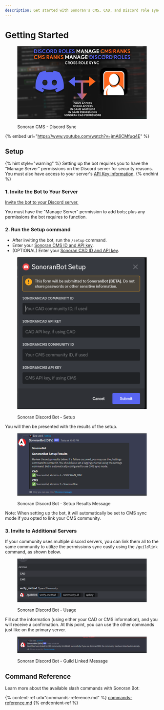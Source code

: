 ```yaml
---
description: Get started with Sonoran's CMS, CAD, and Discord role sync!
---
```


# Getting Started

<figure><img src="../../.gitbook/assets/crossrolesync-v6.png" alt=""><figcaption><p>Sonoran CMS - Discord Sync</p></figcaption></figure>

{% embed url="https://www.youtube.com/watch?v=jmA6CMfuq4E" %}

## Setup

{% hint style="warning" %}
Setting up the bot requires you to have the "Manage Server" permissions on the Discord server for security reasons. You must also have access to your server's [API Key information](../../developer-api-documentation/api-integration/getting-started/retrieving-your-credentials.md).
{% endhint %}

### 1. Invite the Bot to Your Server

[Invite the bot to your Discord server.](https://discord.com/api/oauth2/authorize?client\_id=1060274480930361424\&permissions=9395241984\&scope=bot%20applications.commands)

You must have the "Manage Server" permission to add bots; plus any permissions the bot requires to function.

### 2. Run the Setup command

* After inviting the bot, run the `/setup` command.
* Enter your [Sonoran CMS ID and API key](../../developer-api-documentation/api-integration/getting-started/#gather-your-credentials).
* (OPTIONAL) Enter your [Sonoran CAD ID and API key](https://info.sonorancad.com/sonoran-cad/api-integration/getting-started/retrieving-your-credentials).

<figure><img src="../../.gitbook/assets/Screenshot_11.png" alt=""><figcaption><p>Sonoran Discord Bot - Setup </p></figcaption></figure>

You will then be presented with the results of the setup.

<figure><img src="../../.gitbook/assets/image (17).png" alt=""><figcaption><p>Sonoran Discord Bot - Setup Results Message</p></figcaption></figure>

Note: When setting up the bot, it will automatically be set to CMS sync mode if you opted to link your CMS community.

### **3. Invite to Additional Servers**

If your community uses multiple discord servers, you can link them all to the same community to utilize the permissions sync easily using the `/guildlink` command, as shown below.

<figure><img src="../../.gitbook/assets/image (8) (1).png" alt=""><figcaption><p>Sonoran Discord Bot - Usage </p></figcaption></figure>

Fill out the information (using either your CAD or CMS information), and you will receive a confirmation. At this point, you can use the other commands just like on the primary server.

<figure><img src="../../.gitbook/assets/image (2) (3).png" alt=""><figcaption><p>Sonoran Discord Bot - Guild Linked Message</p></figcaption></figure>

## Command Reference

Learn more about the available slash commands with Sonoran Bot:

{% content-ref url="commands-reference.md" %}
[commands-reference.md](commands-reference.md)
{% endcontent-ref %}
